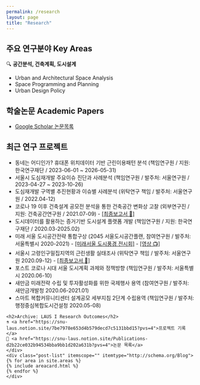 ```yaml
---
permalink: /research
layout: page
title: "Research"
---
```


## 주요 연구분야 Key Areas

🔍 **공간분석, 건축계획, 도시설계**

* Urban and Architectural Space Analysis
* Space Programming and Planning
* Urban Design Policy

## 학술논문 Academic Papers

* [Google Scholar 논문목록](https://scholar.google.com/citations?hl=en&user=OgXBE_4AAAAJ&view_op=list_works&sortby=pubdate)

<div class="container" id="researcharea">
    <div>
    <h2>최근 연구 프로젝트</h2>
    <ul>
        <li>동네는 어디인가? 휴대폰 위치데이터 기반 근린이용패턴 분석 (책임연구원 / 지원: 한국연구재단 / 2023-06-01 ~ 2026-05-31)</li>
        <li>서울시 도심재개발 주요이슈 진단과 사례분석 (책임연구원 / 발주처: 서울연구원 / 2023-04-27 ~ 2023-10-26)</li>
        <li>도심재개발 구역별 추진현황과 이슈별 사례분석 (위탁연구 책임 / 발주처: 서울연구원 / 2022.04-12)</li>
        <li>코로나 19 이후 건축설계 공모전 분석을 통한 건축공간 변화상 고찰 (외부연구진 / 지원: 건축공간연구원 / 2021.07-09) - <a href="https://www.auri.re.kr/gallery.es?mid=a10302000000&bid=0010&act=view&list_no=1733">[최종보고서 📕]</a></li>
        <li>도시데이터를 활용하는 증거기반 도시설계 플랫폼 개발 (책임연구원 / 지원: 한국연구재단 / 2020.03-2025.02)</li>
        <li>미래 서울 도시공간전략 통합구상 (2045 서울도시공간플랜, 참여연구원 / 발주처: 서울특별시 2020-2021) - <a href="https://news.seoul.go.kr/citybuild/archives/513005">[미래서울 도시풍경 전시회]</a> - <a href="https://youtu.be/hFyG75uMIQI">[영상 📺]</a></li>
        <li>서울시 고령인구밀집지역의 근린생활 실태조사 (위탁연구 책임 / 발주처: 서울연구원 2020.09-12) - <a href="http://www.si.re.kr/node/65066">[최종보고서 📕]</a></li>
        <li>포스트 코로나 시대 서울 도시계획 과제와 정책방향 (책임연구원 / 발주처: 서울특별시 2020.06-10)</li>
        <li>새만금 미래전략 수립 및 투자활성화를 위한 국제행사 용역 (참여연구원 / 발주처: 새만금개발청 2020.06-2021.01)</li>
        <li>스마트 복합커뮤니티센터 설계공모 세부지침 2단계 수립용역 (책임연구원 / 발주처: 행정중심복합도시건설청 2020.05-08)</li>
    </ul>

    <h2>Archive: LAUS I Research Outcomes</h2>
    ⚗️ <a href="https://snu-laus.notion.site/7be7978e653d4b579decd7c5131bbd15?pvs=4">프로젝트 기록</a>
    📜 <a href="https://snu-laus.notion.site/Publications-d2b22ce032b94534bba9bb1d202a631b?pvs=4">논문 목록</a>
    </div>
    <div class="post-list" itemscope="" itemtype="http://schema.org/Blog">
    {% for area in site.areas %}
    {% include areacard.html %}
    {% endfor %}
    </div>
</div>
